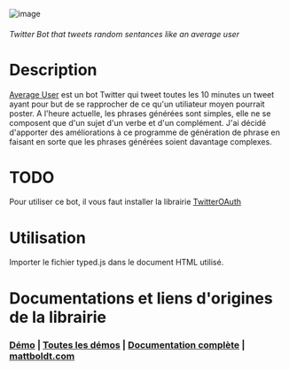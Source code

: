 ![image](https://user-images.githubusercontent.com/71023508/159785625-87a71db1-483e-4d28-8b7c-ad592d6f110f.png)

###### Twitter Bot that tweets random sentances like an average user

# Description
[Average User](https://twitter.com/AverageUsr_) est un bot Twitter qui tweet toutes les 10 minutes un tweet ayant pour but de se rapprocher de ce qu'un utiliateur moyen pourrait poster.
A l'heure actuelle, les phrases générées sont simples, elle ne se composent que d'un sujet d'un verbe et d'un complément.
J'ai décidé d'apporter des améliorations à ce programme de génération de phrase en faisant en sorte que les phrases générées soient davantage complexes.
# TODO
Pour utiliser ce bot, il vous faut installer la librairie [TwitterOAuth](https://twitteroauth.com/)
# Utilisation
Importer le fichier typed.js dans le document HTML utilisé.


# Documentations et liens d'origines de la librairie
### [Démo](http://www.mattboldt.com/demos/typed-js/) | [Toutes les démos](http://mattboldt.github.io/typed.js/) | [Documentation complète](http://mattboldt.github.io/typed.js/docs) | [mattboldt.com](http://www.mattboldt.com)

